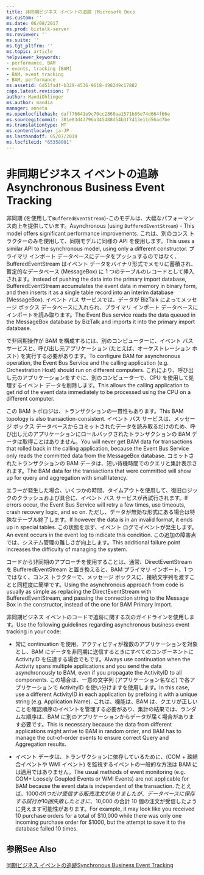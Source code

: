 ```yaml
---
title: 非同期ビジネス イベントの追跡 |Microsoft Docs
ms.custom: ''
ms.date: 06/08/2017
ms.prod: biztalk-server
ms.reviewer: ''
ms.suite: ''
ms.tgt_pltfrm: ''
ms.topic: article
helpviewer_keywords:
- performance, BAM
- events, tracking [BAM]
- BAM, event tracking
- BAM, performance
ms.assetid: 6d51fadf-b329-4536-9618-d982d9c17882
caps.latest.revision: 7
author: MandiOhlinger
ms.author: mandia
manager: anneta
ms.openlocfilehash: daff76641e9c70cc2860aa1571b86e74d664f66e
ms.sourcegitcommit: 381e83d43796a345488d54b3f7413e11d56ad7be
ms.translationtype: MT
ms.contentlocale: ja-JP
ms.lasthandoff: 05/07/2019
ms.locfileid: "65358801"
---
```

# <a name="asynchronous-business-event-tracking"></a><span data-ttu-id="3b9e0-102">非同期ビジネス イベントの追跡</span><span class="sxs-lookup"><span data-stu-id="3b9e0-102">Asynchronous Business Event Tracking</span></span>
<span data-ttu-id="3b9e0-103">非同期 (を使用して`BufferedEventStream`)-このモデルは、大幅なパフォーマンス向上を提供しています。</span><span class="sxs-lookup"><span data-stu-id="3b9e0-103">Asynchronous (using `BufferedEventStream`) - This model offers significant performance improvements.</span></span> <span data-ttu-id="3b9e0-104">これは、別のコンス トラクターのみを使用して、同期モデルに同様の API を使用します。</span><span class="sxs-lookup"><span data-stu-id="3b9e0-104">This uses a similar API to the synchronous model, using only a different constructor.</span></span> <span data-ttu-id="3b9e0-105">プライマリ インポート データベースにデータをプッシュするのではなく、BufferedEventStream はイベント データをバイナリ形式でメモリに蓄積され、暫定的なデータベース (MessageBox) に 1 つのテーブルのレコードとして挿入されます。</span><span class="sxs-lookup"><span data-stu-id="3b9e0-105">Instead of pushing the data into the primary import database, BufferedEventStream accumulates the event data in memory in binary form, and then inserts it as a single table record into an interim database (MessageBox).</span></span> <span data-ttu-id="3b9e0-106">イベント バス サービスでは、データが BizTalk によってメッセージ ボックス データベースに入れられ、プライマリ インポート データベースにインポートを読み取ります。</span><span class="sxs-lookup"><span data-stu-id="3b9e0-106">The Event Bus service reads the data queued in the MessageBox database by BizTalk and imports it into the primary import database.</span></span>  
  
 <span data-ttu-id="3b9e0-107">で非同期操作が BAM を構成するには、別のコンピューターに、イベント バス サービスと、呼び出し元アプリケーション (たとえば、オーケストレーション ホスト) を実行する必要があります。</span><span class="sxs-lookup"><span data-stu-id="3b9e0-107">To configure BAM for asynchronous operation, the Event Bus Service and the calling application (e.g. Orchestration Host) should run on different computers.</span></span> <span data-ttu-id="3b9e0-108">これにより、呼び出し元のアプリケーションをすぐに、別のコンピューターで、CPU を使用して処理するイベント データを削除します。</span><span class="sxs-lookup"><span data-stu-id="3b9e0-108">This allows the calling application to get rid of the event data immediately to be processed using the CPU on a different computer.</span></span>  
  
 <span data-ttu-id="3b9e0-109">この BAM トポロジは、トランザクションの一貫性もあります。</span><span class="sxs-lookup"><span data-stu-id="3b9e0-109">This BAM topology is also transaction-consistent.</span></span> <span data-ttu-id="3b9e0-110">イベント バス サービスは、メッセージ ボックス データベースからコミットされたデータを読み取るだけのため、呼び出し元のアプリケーションにロールバックされたトランザクションの BAM データは取得ことはありません。</span><span class="sxs-lookup"><span data-stu-id="3b9e0-110">You will never get BAM data for transactions that rolled back in the calling application, because the Event Bus Service only reads the committed data from the MessageBox database.</span></span> <span data-ttu-id="3b9e0-111">コミットされたトランザクションの BAM データは、短い待機時間でのクエリと集計表示されます。</span><span class="sxs-lookup"><span data-stu-id="3b9e0-111">The BAM data for the transactions that were committed will show up for query and aggregation with small latency.</span></span>  
  
 <span data-ttu-id="3b9e0-112">エラーが発生した場合、いくつかの時間、タイムアウトを使用して、復旧ロジックのクラッシュおよび具合に、イベント バス サービスが再試行されます。</span><span class="sxs-lookup"><span data-stu-id="3b9e0-112">If errors occur, the Event Bus Service will retry a few times, use timeouts, crash recovery logic, and so on.</span></span> <span data-ttu-id="3b9e0-113">ただし、データが無効な形式にある場合は特殊なテーブル終了します。</span><span class="sxs-lookup"><span data-stu-id="3b9e0-113">If however the data is in an invalid format, it ends up in special tables.</span></span> <span data-ttu-id="3b9e0-114">この状態を示す、イベント ログでイベントが発生します。</span><span class="sxs-lookup"><span data-stu-id="3b9e0-114">An event occurs in the event log to indicate this condition.</span></span> <span data-ttu-id="3b9e0-115">この追加の障害点では、システム管理の難しさが向上します。</span><span class="sxs-lookup"><span data-stu-id="3b9e0-115">This additional failure point increases the difficulty of managing the system.</span></span>  
  
 <span data-ttu-id="3b9e0-116">コードから非同期のアプローチを使用することは、通常、DirectEventStream を BufferedEventStream と置き換えると、BAM プライマリ インポート、1 つではなく、コンス トラクターで、メッセージ ボックスに、接続文字列を渡すことと同程度に簡単です。</span><span class="sxs-lookup"><span data-stu-id="3b9e0-116">Using the asynchronous approach from code is usually as simple as replacing the DirectEventStream with BufferedEventStream, and passing the connection string to the Message Box in the constructor, instead of the one for BAM Primary Import.</span></span>  
  
 <span data-ttu-id="3b9e0-117">非同期ビジネス イベントのコードで追跡に関する次のガイドラインを使用します。</span><span class="sxs-lookup"><span data-stu-id="3b9e0-117">Use the following guidelines regarding asynchronous business event tracking in your code:</span></span>  
  
-   <span data-ttu-id="3b9e0-118">常に continuation を使用、アクティビティが複数のアプリケーションを対象とし、BAM にデータを非同期に送信するときにすべてのコンポーネントに ActivityID を伝達する場合でもです。</span><span class="sxs-lookup"><span data-stu-id="3b9e0-118">Always use continuation when the Activity spans multiple applications and you send the data asynchronously to BAM, even if you propagate the ActivityID to all components.</span></span> <span data-ttu-id="3b9e0-119">この場合は、一意の文字列 (アプリケーション名など) で各アプリケーションで ActivityID を使い分けますを使用します。</span><span class="sxs-lookup"><span data-stu-id="3b9e0-119">In this case, use a different ActivityID in each application by prefixing it with a unique string (e.g. Application Name).</span></span> <span data-ttu-id="3b9e0-120">これは、機能は、BAM は、クエリが正しいことを確認順序のイベントを管理する必要があり、集計の結果では、ランダムな順序は、BAM に別のアプリケーションからデータが届く場合があります必要です。</span><span class="sxs-lookup"><span data-stu-id="3b9e0-120">This is necessary because the data from different applications might arrive to BAM in random order, and BAM has to manage the out-of-order events to ensure correct Query and Aggregation results.</span></span>  
  
-   <span data-ttu-id="3b9e0-121">イベント データは、トランザクションに依存しているために、(COM + 疎結合イベントや WMI イベント) を監視するイベントの一般的な方法は BAM には適用ではありません。</span><span class="sxs-lookup"><span data-stu-id="3b9e0-121">The usual methods of event monitoring (e.g. COM+ Loosely Coupled Events or WMI Events) are not applicable for BAM because the event data is independent of the transaction.</span></span> <span data-ttu-id="3b9e0-122">たとえば、$1000 の 1 つだけ受信する販売注文がありましたが、データベースに保存する試行が 10 回失敗したときに、$10,000 の合計 10 個の注文が受信したように見えます可能性があります。</span><span class="sxs-lookup"><span data-stu-id="3b9e0-122">For example, it may look like you received 10 purchase orders for a total of $10,000 while there was only one incoming purchase order for $1000, but the attempt to save it to the database failed 10 times.</span></span>  
  
## <a name="see-also"></a><span data-ttu-id="3b9e0-123">参照</span><span class="sxs-lookup"><span data-stu-id="3b9e0-123">See Also</span></span>  

 [<span data-ttu-id="3b9e0-124">同期ビジネス イベントの追跡</span><span class="sxs-lookup"><span data-stu-id="3b9e0-124">Synchronous Business Event Tracking</span></span>](../core/synchronous-business-event-tracking.md)